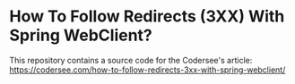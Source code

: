 # How To Follow Redirects (3XX) With Spring WebClient?

This repository contains a source code for the Codersee's article: https://codersee.com/how-to-follow-redirects-3xx-with-spring-webclient/
